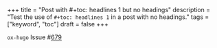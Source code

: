+++
title = "Post with #+toc: headlines 1 but no headings"
description = "Test the use of `#+toc: headlines 1` in a post with no headings."
tags = ["keyword", "toc"]
draft = false
+++

`ox-hugo` Issue #[679](https://github.com/kaushalmodi/ox-hugo/issues/679)
